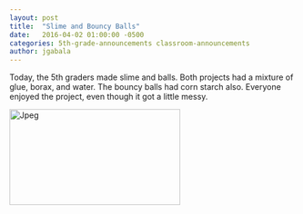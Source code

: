 ```yaml
---
layout: post
title:  "Slime and Bouncy Balls"
date:   2016-04-02 01:00:00 -0500
categories: 5th-grade-announcements classroom-announcements
author: jgabala
---
```



Today, the 5th graders made slime and balls. Both projects had a mixture of glue, borax, and water. The bouncy balls had corn starch also. Everyone enjoyed the project, even though it got a little messy.

<p><a href="http://bsfstemscholars.com/wp-content/uploads/2016/04/P_20160402_1122261.jpg"><img class="size-medium wp-image-1390" src="http://bsfstemscholars.com/wp-content/uploads/2016/04/P_20160402_1122261-300x169.jpg" alt="Jpeg" width="300" height="169" /></a></p>
